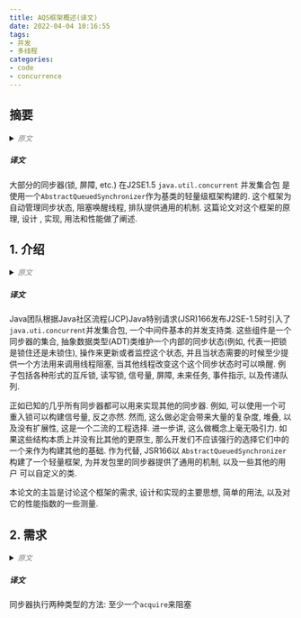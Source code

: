 ```yaml
---
title: AQS框架概述(译文)
date: 2022-04-04 10:16:55
tags:
- 并发
- 多线程
categories:
- code
- concurrence
---
```


## 摘要

<details>
<summary><font size="2" color="grey"><i>原文</i></font></summary>
<pre>
Most synchronizers (locks, barriers, etc.) in the J2SE1.5 java.util.concurrent package 
are constructed using a small framework based on class AbstractQueuedSynchro- nizer.
This framework provides common mechanics for atomically managing synchronization state,
blocking and unblocking threads, and queuing. The paper describes the rationale, design, 
implementation, usage, and performance of this framework
</pre>
</details>

##### 译文

大部分的同步器(锁, 屏障, etc.) 在J2SE1.5 `java.util.concurrent` 并发集合包
是使用一个`AbstractQueuedSynchronizer`作为基类的轻量级框架构建的. 这个框架为
自动管理同步状态, 阻塞唤醒线程, 排队提供通用的机制. 这篇论文对这个框架的原理, 设计
, 实现, 用法和性能做了阐述.


## 1. 介绍

<details>
<summary><font size="2" color="grey"><i>原文</i></font></summary>
<pre>
<h2>1. INTRODUCTION</h2>
Javatm release J2SE-1.5 introduces package java.util.concurrent, a collection of medium-level
concurrency support classes created via Java Community Process (JCP) Java Specification Request (JSR) 166.
Among these components are a set of synchronizers – abstract data type (ADT) classes that maintain an 
internal synchronization state (for example, representing whether a lock is locked or unlocked), 
operations to update and inspect that state, and at least one method that will cause a calling thread 
to block if the state requires it, resuming when some other thread changes the synchronization state to permit it.
Examples include various forms of mutual exclusion locks, read-write locks, semaphores, barriers, futures,
event indicators, and handoff queues.

As is well-known (see e.g., [2]) nearly any synchronizer can be used to implement nearly any other. 
For example, it is possible to build semaphores from reentrant locks, and vice versa. However, 
doing so often entails enough complexity, overhead, and inflexibility to be at best a second-rate engineering option.
Further, it is conceptually unattractive. If none of these constructs are intrinsically more primitive than the others,
developers should not be compelled to arbitrarily choose one of them as a basis for building others. Instead, 
JSR166 establishes a small framework centered on class AbstractQueuedSynchro- nizer, that provides common
mechanics that are used by most of the provided synchronizers in the package,
as well as other classes that users may define themselves.

The remainder of this paper discusses the requirements for this framework, the main ideas behind
its design and implementation, sample usages, and some measurements showing its performance characteristics.
</pre>
</details>

##### 译文

Java团队根据Java社区流程(JCP)Java特别请求(JSR)166发布J2SE-1.5时引入了`java.uti.concurrent`并发集合包, 
一个中间件基本的并发支持类. 这些组件是一个同步器的集合, 抽象数据类型(ADT)类维护一个内部的同步状态(例如, 代表一把锁是锁住还是未锁住),
操作来更新或者监控这个状态, 并且当状态需要的时候至少提供一个方法用来调用线程阻塞, 当其他线程改变这个这个同步状态时可以唤醒.
例子包括各种形式的互斥锁, 读写锁, 信号量, 屏障, 未来任务, 事件指示, 以及传递队列.

正如已知的几乎所有同步器都可以用来实现其他的同步器. 例如, 可以使用一个可重入锁可以构建信号量, 反之亦然.
然而, 这么做必定会带来大量的复杂度, 堆叠, 以及没有扩展性, 这是一个二流的工程选择.
进一步讲, 这么做概念上毫无吸引力. 如果这些结构本质上并没有比其他的更原生, 那么开发们不应该强行的选择它们中的一个来作为构建其他的基础.
作为代替, JSR166以 `AbstractQueuedSynchronizer` 构建了一个轻量框架, 为并发包里的同步器提供了通用的机制, 以及一些其他的用户
可以自定义的类.

本论文的主旨是讨论这个框架的需求, 设计和实现的主要思想, 简单的用法, 以及对它的性能指数的一些测量.


## 2. 需求

<details>
<summary><font size="2" color="grey"><i>原文</i></font></summary>
<pre>
<h2>2. REQUIREMENTS</h2>
<h3>2.1 Functionality</h3>
Synchronizers possess two kinds of methods [7]: at least one acquire operation that blocks
the calling thread unless/until the synchronization state allows it to proceed, 
and at least one release operation that changes synchronization state in a way 
that may allow one or more blocked threads to unblock.
The java.util.concurrent package does not define a single unified API for synchronizers.
Some are defined via common interfaces (e.g., Lock), but others contain only specialized versions. 
So, acquire and release operations take a range of names and forms across different classes. 
For example, methods Lock.lock, Semaphore.acquire, CountDownLatch.await, and FutureTask.get 
all map to acquire operations in the framework. However, the package does maintain consistent 
conventions across classes to support a range of common usage options. When meaningful, 
each synchronizer supports:

• Nonblocking synchronization attempts (for example, tryLock) as well as blocking versions.
• Optional timeouts, so applications can give up waiting.
• Cancellability via interruption, usually separated into one version of acquire 
that is cancellable, and one that isn't.

Synchronizers may vary according to whether they manage only exclusive states – those 
in which only one thread at a time may continue past a possible blocking point – versus 
possible shared states in which multiple threads can at least sometimes proceed. 
Regular lock classes of course maintain only exclusive state, but counting semaphores, 
for example, may be acquired by as many threads as the count permits. 
To be widely useful, the framework must support both modes of operation.
The java.util.concurrent package also defines interface Condition, supporting monitor-style 
await/signal operations that may be associated with exclusive Lock classes, 
and whose implementations are intrinsically intertwined with their associated Lock classes.
</pre>
</details>

##### 译文
同步器执行两种类型的方法: 至少一个`acquire`来阻塞